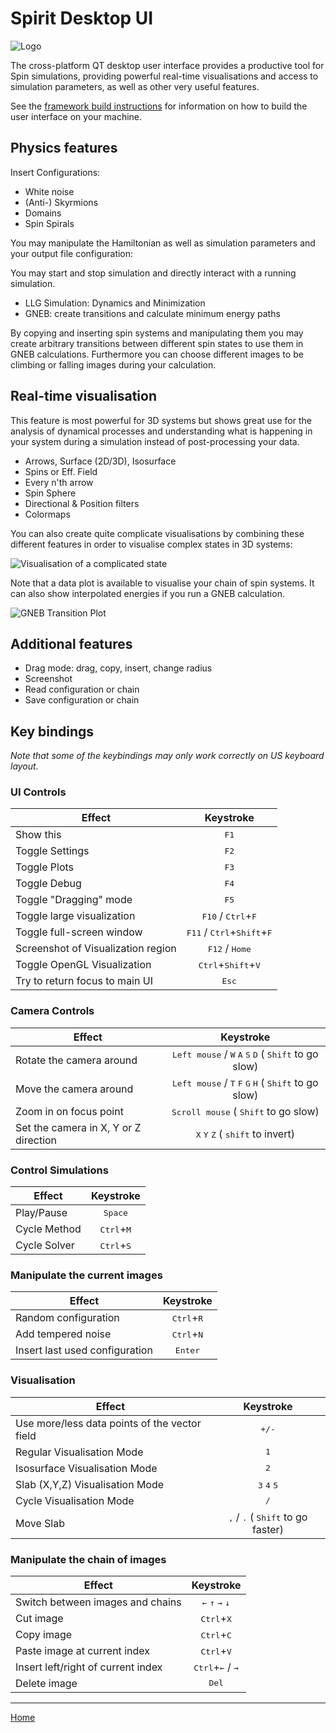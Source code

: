 Spirit Desktop UI
======================

![Logo](https://imgur.com/lGZNdop.png "Spirit Logo")

The cross-platform QT desktop user interface provides a productive tool for Spin simulations,
providing powerful real-time visualisations and access to simulation parameters,
as well as other very useful features.

See the [framework build instructions](BUILD.md) for information on how to build
the user interface on your machine.

Physics features
----------------

Insert Configurations:
- White noise
- (Anti-) Skyrmions
- Domains
- Spin Spirals

You may manipulate the Hamiltonian as well as simulation parameters and your
output file configuration:

You may start and stop simulation and directly interact with a running simulation.
- LLG Simulation: Dynamics and Minimization
- GNEB: create transitions and calculate minimum energy paths

By copying and inserting spin systems and manipulating them you may create
arbitrary transitions between different spin states to use them in GNEB calculations.
Furthermore you can choose different images to be climbing or falling images during
your calculation.


Real-time visualisation
-----------------------
This feature is most powerful for 3D systems but shows great use for the analysis
of dynamical processes and understanding what is happening in your system during
a simulation instead of post-processing your data.

- Arrows, Surface (2D/3D), Isosurface
- Spins or Eff. Field
- Every n'th arrow
- Spin Sphere
- Directional & Position filters
- Colormaps

You can also create quite complicate visualisations by combining these different features
in order to visualise complex states in 3D systems:

![Visualisation of a complicated state](http://i.imgur.com/IznxguU.png "Complicated visualisation combinating isosurface, arrows and filters")

Note that a data plot is available to visualise your chain of spin systems. It can also
show interpolated energies if you run a GNEB calculation.

![GNEB Transition Plot](http://i.imgur.com/TQpOcuh.png "Minimum energy path")


Additional features
-------------------
- Drag mode: drag, copy, insert, change radius
- Screenshot
- Read configuration or chain
- Save configuration or chain


Key bindings
------------

<i>Note that some of the keybindings may only work correctly on US keyboard layout.</i>

### UI Controls 

| Effect                                                            | Keystroke                                            |
| ----------------------------------------------------------------- | :--------------------------------------------------: |
| Show this                                                         | <kbd>F1</kbd>                                        |
| Toggle Settings                                                   | <kbd>F2</kbd>                                        |
| Toggle Plots                                                      | <kbd>F3</kbd>                                        |
| Toggle Debug                                                      | <kbd>F4</kbd>                                        |
| Toggle \"Dragging\" mode                                          | <kbd>F5</kbd>                                        |
| Toggle large visualization                                        | <kbd>F10</kbd> / <kbd>Ctrl</kbd>+<kbd>F</kbd>        |
| Toggle full-screen window                                         | <kbd>F11</kbd> / <kbd>Ctrl</kbd>+<kbd>Shift</kbd>+<kbd>F</kbd> |
| Screenshot of Visualization region                                | <kbd>F12</kbd> / <kbd>Home</kbd>                     |
| Toggle OpenGL Visualization                                       | <kbd>Ctrl</kbd>+<kbd>Shift</kbd>+<kbd>V</kbd>        |
| Try to return focus to main UI                                    | <kbd>Esc</kbd>                                       |

### Camera Controls

| Effect                                  | Keystroke                                                                                                   |
| --------------------------------------- | :---------------------------------------------------------------------------------------------------------: |
| Rotate the camera around                | <kbd>Left mouse</kbd> / <kbd>W</kbd> <kbd>A</kbd> <kbd>S</kbd> <kbd>D</kbd> ( <kbd>Shift</kbd> to go slow)  |
| Move the camera around                  | <kbd>Left mouse</kbd> / <kbd>T</kbd> <kbd>F</kbd> <kbd>G</kbd> <kbd>H</kbd> ( <kbd>Shift</kbd> to go slow)  |
| Zoom in on focus point                  | <kbd>Scroll mouse</kbd> ( <kbd>Shift</kbd> to go slow)                                                      |
| Set the camera in X, Y or Z direction   | <kbd>X</kbd> <kbd>Y</kbd> <kbd>Z</kbd> ( <kbd>shift</kbd> to invert)                                        |

### Control Simulations

| Effect                                 | Keystroke                           |
| -------------------------------------- | :---------------------------------: |
| Play/Pause                             | <kbd>Space</kbd>                    |
| Cycle Method                           | <kbd>Ctrl</kbd>+<kbd>M</kbd>        |
| Cycle Solver                           | <kbd>Ctrl</kbd>+<kbd>S</kbd>        |

### Manipulate the current images

| Effect                                 | Keystroke                           |
| -------------------------------------- | :---------------------------------: |
| Random configuration                   | <kbd>Ctrl</kbd>+<kbd>R</kbd>        |
| Add tempered noise                     | <kbd>Ctrl</kbd>+<kbd>N</kbd>        |
| Insert last used configuration         | <kbd>Enter</kbd>                    |

### Visualisation

| Effect                                           | Keystroke                                   |
| ------------------------------------------------ | :-----------------------------------------: |
| Use more/less data points of the vector field    | <kbd>+/-</kbd>                              |
| Regular Visualisation Mode                       | <kbd>1</kbd>                                |
| Isosurface Visualisation Mode                    | <kbd>2</kbd>                                |
| Slab (X,Y,Z) Visualisation Mode                  | <kbd>3</kbd> <kbd>4</kbd> <kbd>5</kbd>      |
| Cycle Visualisation Mode                         | <kbd>/</kbd>                                |
| Move Slab                                        | <kbd>,</kbd> / <kbd>.</kbd> ( <kbd>Shift</kbd> to go faster) |

### Manipulate the chain of images

| Effect                                           | Keystroke                                   |
| ------------------------------------------------ | :-----------------------------------------: |
| Switch between images and chains                 | <kbd>&larr;</kbd> <kbd>&uarr;</kbd> <kbd>&rarr;</kbd> <kbd>&darr;</kbd> |
| Cut image                                        | <kbd>Ctrl</kbd>+<kbd>X</kbd>                |
| Copy image                                       | <kbd>Ctrl</kbd>+<kbd>C</kbd>                |
| Paste image at current index                     | <kbd>Ctrl</kbd>+<kbd>V</kbd>                |
| Insert left/right of current index               | <kbd>Ctrl</kbd>+<kbd>&larr;</kbd> / <kbd>&rarr;</kbd> | 
| Delete image                                     | <kbd>Del</kbd>                              |



---

[Home](Readme.md)
